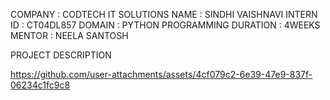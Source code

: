 
COMPANY : CODTECH IT SOLUTIONS 
NAME : SINDHI VAISHNAVI 
INTERN ID : CT04DL857
DOMAIN : PYTHON PROGRAMMING 
DURATION : 4WEEKS
MENTOR : NEELA SANTOSH 

PROJECT DESCRIPTION 















https://github.com/user-attachments/assets/4cf079c2-6e39-47e9-837f-06234c1fc9c8
